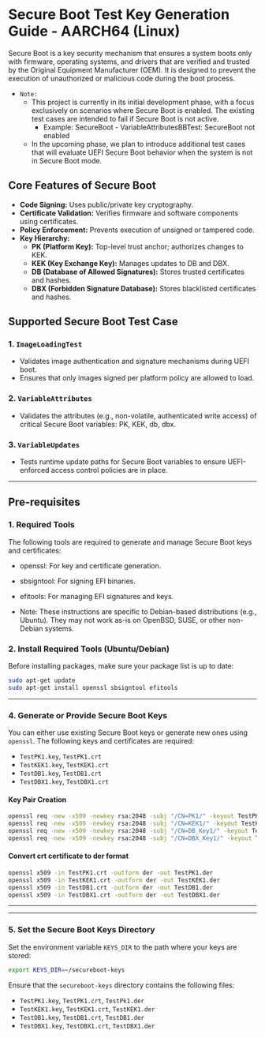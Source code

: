 # Secure Boot Test Key Generation Guide - AARCH64 (Linux)

Secure Boot is a key security mechanism that ensures a system boots only with firmware, operating systems, and drivers that are verified and trusted by the Original Equipment Manufacturer (OEM). It is designed to prevent the execution of unauthorized or malicious code during the boot process.

- `Note:`
  - This project is currently in its initial development phase, with a focus exclusively on scenarios where Secure Boot is enabled. The existing test cases are intended to fail if Secure Boot is not active.
    - Example: SecureBoot - VariableAttributesBBTest: SecureBoot not enabled  
  - In the upcoming phase, we plan to introduce additional test cases that will evaluate UEFI Secure Boot behavior when the system is not in Secure Boot mode.

## Core Features of Secure Boot

- **Code Signing:** Uses public/private key cryptography.
- **Certificate Validation:** Verifies firmware and software components using certificates.
- **Policy Enforcement:** Prevents execution of unsigned or tampered code.
- **Key Hierarchy:**
  - **PK (Platform Key):** Top-level trust anchor; authorizes changes to KEK.
  - **KEK (Key Exchange Key):** Manages updates to DB and DBX.
  - **DB (Database of Allowed Signatures):** Stores trusted certificates and hashes.
  - **DBX (Forbidden Signature Database):** Stores blacklisted certificates and hashes.

## Supported Secure Boot Test Case

### 1. `ImageLoadingTest`
- Validates image authentication and signature mechanisms during UEFI boot.
- Ensures that only images signed per platform policy are allowed to load.

### 2. `VariableAttributes`
- Validates the attributes (e.g., non-volatile, authenticated write access) of critical Secure Boot variables: PK, KEK, db, dbx.

### 3. `VariableUpdates`
- Tests runtime update paths for Secure Boot variables to ensure UEFI-enforced access control policies are in place.

---

## Pre-requisites

### 1. Required Tools
The following tools are required to generate and manage Secure Boot keys and certificates:
- openssl: For key and certificate generation.
- sbsigntool: For signing EFI binaries.
- efitools: For managing EFI signatures and keys.

- Note: These instructions are specific to Debian-based distributions (e.g., Ubuntu). They may not work as-is on OpenBSD, SUSE, or other non-Debian systems.

### 2. Install Required Tools (Ubuntu/Debian)

Before installing packages, make sure your package list is up to date:

```bash
sudo apt-get update
sudo apt-get install openssl sbsigntool efitools
```

---

### 4. Generate or Provide Secure Boot Keys

You can either use existing Secure Boot keys or generate new ones using `openssl`. The following keys and certificates are required:

- `TestPK1.key`, `TestPK1.crt`
- `TestKEK1.key`, `TestKEK1.crt`
- `TestDB1.key`, `TestDB1.crt`
- `TestDBX1.key`, `TestDBX1.crt`

#### Key Pair Creation

```bash
openssl req -new -x509 -newkey rsa:2048 -subj "/CN=PK1/" -keyout TestPK1.key -out TestPK1.crt -days 3650 -nodes -sha256
openssl req -new -x509 -newkey rsa:2048 -subj "/CN=KEK1/" -keyout TestKEK1.key -out TestKEK1.crt -days 3650 -nodes -sha256
openssl req -new -x509 -newkey rsa:2048 -subj "/CN=DB_Key1/" -keyout TestDB1.key -out TestDB1.crt -days 3650 -nodes -sha256
openssl req -new -x509 -newkey rsa:2048 -subj "/CN=DBX_Key1/" -keyout TestDBX1.key -out TestDBX1.crt -days 3650 -nodes -sha256
```

#### Convert crt certificate to der format

```bash
openssl x509 -in TestPK1.crt -outform der -out TestPK1.der
openssl x509 -in TestKEK1.crt -outform der -out TestKEK1.der
openssl x509 -in TestDB1.crt -outform der -out TestDB1.der
openssl x509 -in TestDBX1.crt -outform der -out TestDBX1.der
```
---

---

### 5. Set the Secure Boot Keys Directory

Set the environment variable `KEYS_DIR` to the path where your keys are stored:

```bash
export KEYS_DIR=~/secureboot-keys
```

Ensure that the `secureboot-keys` directory contains the following files:

- `TestPK1.key`, `TestPK1.crt`, `TestPk1.der`
- `TestKEK1.key`, `TestKEK1.crt`, `TestKEK1.der`
- `TestDB1.key`, `TestDB1.crt`, `TestDB1.der`
- `TestDBX1.key`, `TestDBX1.crt`, `TestDBX1.der`
